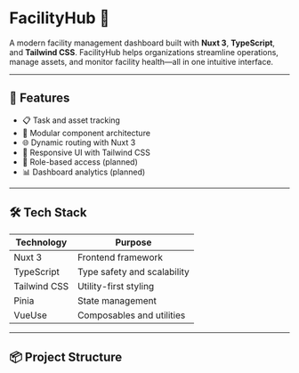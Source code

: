 # FacilityHub 🏢

A modern facility management dashboard built with **Nuxt 3**, **TypeScript**, and **Tailwind CSS**. FacilityHub helps organizations streamline operations, manage assets, and monitor facility health—all in one intuitive interface.

---

## 🚀 Features

- 📋 Task and asset tracking
- 🧩 Modular component architecture
- 🌐 Dynamic routing with Nuxt 3
- 🎨 Responsive UI with Tailwind CSS
- 🔐 Role-based access (planned)
- 📊 Dashboard analytics (planned)

---

## 🛠 Tech Stack

| Technology     | Purpose                        |
|----------------|--------------------------------|
| Nuxt 3         | Frontend framework             |
| TypeScript     | Type safety and scalability    |
| Tailwind CSS   | Utility-first styling          |
| Pinia          | State management               |
| VueUse         | Composables and utilities      |

---

## 📦 Project Structure

